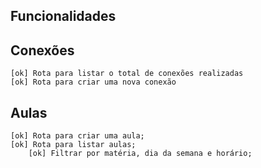 ## Funcionalidades

## Conexões
    [ok] Rota para listar o total de conexões realizadas
    [ok] Rota para criar uma nova conexão

## Aulas
    [ok] Rota para criar uma aula;
    [ok] Rota para listar aulas;
        [ok] Filtrar por matéria, dia da semana e horário;

